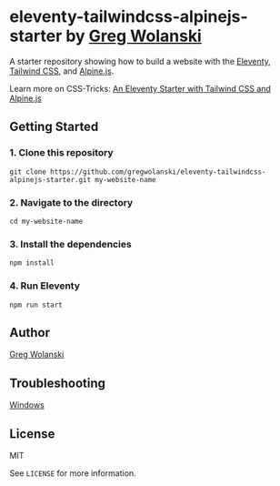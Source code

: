 # eleventy-tailwindcss-alpinejs-starter by [Greg Wolanski](https://gregwolanski.com)

A starter repository showing how to build a website with the [Eleventy](https://www.11ty.dev), [Tailwind CSS](https://tailwindcss.com), and [Alpine.js](https://github.com/alpinejs/alpine).

Learn more on CSS-Tricks: [An Eleventy Starter with Tailwind CSS and Alpine.js](https://css-tricks.com/eleventy-starter-with-tailwind-css-alpine-js/)

## Getting Started

### 1. Clone this repository

```
git clone https://github.com/gregwolanski/eleventy-tailwindcss-alpinejs-starter.git my-website-name
```

### 2. Navigate to the directory

```
cd my-website-name
```

### 3. Install the dependencies

```
npm install
```

### 4. Run Eleventy

```
npm run start
```

## Author

[Greg Wolanski](https://gregwolanski.com)

## Troubleshooting

[Windows](https://github.com/gregwolanski/eleventy-tailwindcss-alpinejs-starter/issues/3)

## License

MIT

See `LICENSE` for more information.
